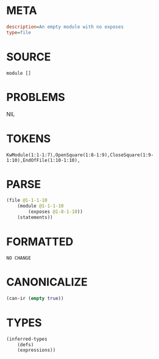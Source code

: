 # META
~~~ini
description=An empty module with no exposes
type=file
~~~
# SOURCE
~~~roc
module []
~~~
# PROBLEMS
NIL
# TOKENS
~~~zig
KwModule(1:1-1:7),OpenSquare(1:8-1:9),CloseSquare(1:9-1:10),EndOfFile(1:10-1:10),
~~~
# PARSE
~~~clojure
(file @1-1-1-10
	(module @1-1-1-10
		(exposes @1-8-1-10))
	(statements))
~~~
# FORMATTED
~~~roc
NO CHANGE
~~~
# CANONICALIZE
~~~clojure
(can-ir (empty true))
~~~
# TYPES
~~~clojure
(inferred-types
	(defs)
	(expressions))
~~~